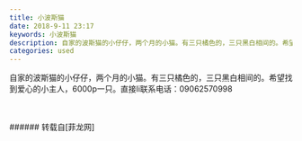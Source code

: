 ```yaml
---
title: 小波斯猫
date: 2018-9-11 23:17
keywords: 小波斯猫
description: 自家的波斯猫的小仔仔，两个月的小猫。有三只橘色的，三只黑白相间的。希望找到爱心的小主人，6000p一只。直接li联系电话：09062570998
categories: used
---
```

<td class="t_f" id="postmessage_1776125">

自家的波斯猫的小仔仔，两个月的小猫。有三只橘色的，三只黑白相间的。希望找到爱心的小主人，6000p一只。直接li联系电话：09062570998<br/>
<img alt="" border="0" class="zoom" data-cf-modified-55c381b7235aacb69fca2bb6-="" file="http://www.flw.ph/data/appbyme/upload/image/201809/11/KlzEXHtPnTcB.jpg" id="aimg_f26Fw" lazyloadthumb="1" onclick="" onmouseover="" src="http://www.flw.ph/data/appbyme/upload/image/201809/11/KlzEXHtPnTcB.jpg"/><br/>
<br/>
<img alt="" border="0" class="zoom" data-cf-modified-55c381b7235aacb69fca2bb6-="" file="http://www.flw.ph/data/appbyme/upload/image/201809/11/a8vItcY0e6iP.jpg" id="aimg_XZ873" lazyloadthumb="1" onclick="" onmouseover="" src="http://www.flw.ph/data/appbyme/upload/image/201809/11/a8vItcY0e6iP.jpg"/><br/>
<br/>
</td>
###### 转载自[菲龙网]